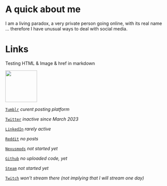 # A quick about me

I am a living paradox, a very private person going online, with its real name ... therefore I have unusual ways to deal with social media.

# Links

Testing HTML & Image & href in markdown

<a href="https://jeremyvlegros.tumblr.com">
  <img src="https://github.com/jeremyvlegros/Link-tree/assets/102573413/27f0fc62-bd3b-4235-9b61-565b3c5ddf83" style="width:100px;height:auto">
</a>

[`Tumblr`](https://jeremyvlegros.tumblr.com/) *curent posting platform*

[`Twitter`](https://twitter.com/jeremyvlegros) *inactive since March 2023*

[`LinkedIn`](https://fr.linkedin.com/in/jeremyvlegros?trk=people-guest_people_search-card)  *rarely active*

[`Reddit`](https://www.reddit.com/user/jeremyvlegros)  *no posts*

[`Nexusmods`](https://www.nexusmods.com/users/152566508) *not started yet*

[`Github`](https://github.com/jeremyvlegros) *no uploaded code, yet*

[`Steam`](https://steamcommunity.com/id/jeremyvlegros) *not started yet*

[`Twitch`](https://www.twitch.tv/jeremyvlegros) *won't stream there (not implying that I will stream one day)*
